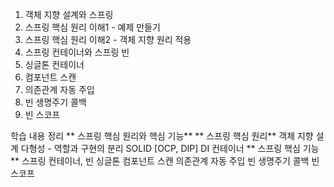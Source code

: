  1. 객체 지향 설계와 스프링
 2. 스프링 핵심 원리 이해1 - 예제 만들기
 3. 스프링 핵심 원리 이해2 - 객체 지향 원리 적용
 4. 스프링 컨테이너와 스프링 빈
 5. 싱글톤 컨테이너
 6. 컴포넌트 스캔
 7. 의존관계 자동 주입
 8. 빈 생명주기 콜백
 9. 빈 스코프


학습 내용 정리
**
스프링 핵심 원리와 핵심 기능**
 **
스프링 핵심 원리**
객체 지향 설계
다형성 - 역할과 구현의 분리
SOLID [OCP, DIP]
 DI 컨테이너
**
스프링 핵심 기능**
스프링 컨테이너, 빈
싱글톤
컴포넌트 스캔
의존관계 자동 주입
빈 생명주기 콜백
빈 스코프
